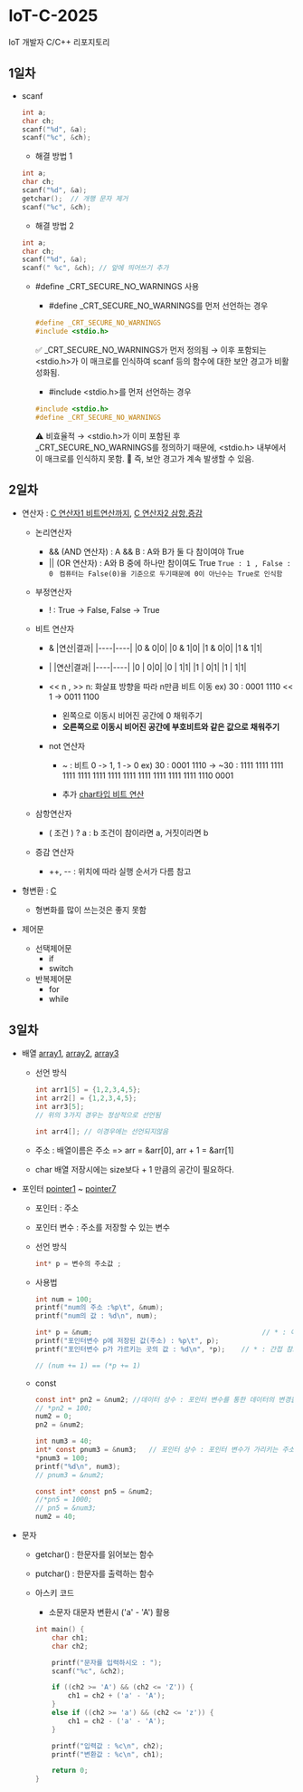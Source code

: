 # IoT-C-2025
IoT 개발자 C/C++ 리포지토리

## 1일차

- scanf
    ```c
    int a;
    char ch;
    scanf("%d", &a);
    scanf("%c", &ch);
    ```

    - 해결 방법 1
    ```c
    int a;
    char ch;
    scanf("%d", &a);
    getchar();  // 개행 문자 제거
    scanf("%c", &ch);

    ```

    - 해결 방법 2
    ```c
    int a;
    char ch;
    scanf("%d", &a);
    scanf(" %c", &ch); // 앞에 띄어쓰기 추가
    ```

    - #define _CRT_SECURE_NO_WARNINGS 사용

        - #define _CRT_SECURE_NO_WARNINGS를 먼저 선언하는 경우

        ```C
        #define _CRT_SECURE_NO_WARNINGS
        #include <stdio.h>
        ```
        ✅ _CRT_SECURE_NO_WARNINGS가 먼저 정의됨 → 이후 포함되는 <stdio.h>가 이 매크로를 인식하여 scanf 등의 함수에 대한 보안 경고가 비활성화됨.

        - #include <stdio.h>를 먼저 선언하는 경우

        ```C
        #include <stdio.h>
        #define _CRT_SECURE_NO_WARNINGS
        ```
        ⚠️ 비효율적 → <stdio.h>가 이미 포함된 후 _CRT_SECURE_NO_WARNINGS를 정의하기 때문에, <stdio.h> 내부에서 이 매크로를 인식하지 못함.
        🔹 즉, 보안 경고가 계속 발생할 수 있음.


## 2일차
- 연산자 : [C 연산자1 비트연산까지](./Day02/oper.c), [C 연산자2 삼항,증감](./Day02/oper2.c)
    - 논리연산자 
        - && (AND 연산자) : A && B : A와 B가 둘 다 참이여야 True 
        - || (OR 연산자) : A와 B 중에 하나만 참이여도 True
        `True : 1 , False : 0 `
        `컴퓨터는 False(0)을 기준으로 두기때문에 0이 아닌수는 True로 인식함`

    - 부정연산자 
        - ! : True -> False, False -> True

    
    - 비트 연산자 
        - &
            |연산|결과|
            |----|----|
            |0 & 0|0|
            |0 & 1|0|
            |1 & 0|0|
            |1 & 1|1|
            
        - |
            |연산|결과|
            |----|----|
            |0 \| 0|0|
            |0 \| 1|1|
            |1 \| 0|1|
            |1 \| 1|1|

        - << n , >> n: 화살표 방향을 따라 n만큼 비트 이동 
            ex) 30 : 0001 1110 << 1 -> 0011 1100
            - 왼쪽으로 이동시 비어진 공간에 0 채워주기
            - **오른쪽으로 이동시 비어진 공간에 부호비트와 같은 값으로 채워주기** 

        - not 연산자
            - ~ : 비트 0 -> 1, 1 -> 0
                ex) 30 : 0001 1110 -> ~30 : 1111 1111 1111 1111 1111 1111 1111 1111 1111 1111 1111 1111 1110 0001

            - 추가 [char타입 비트 연산](./Day02/shift.c)
       
    - 삼항연산자
        - ( 조건 ) ? a : b 조건이 참이라면 a, 거짓이라면 b 
    
    - 증감 연산자
        - ++, -- : 위치에 따라 실행 순서가 다름 참고

- 형변환 : [C](./Day02/casting.c)
    - 형변화를 많이 쓰는것은 좋지 못함

- 제어문
    - 선택제어문
        - if 
        - switch 
    - 반복제어문
        - for
        - while

## 3일차
- 배열 [array1](./Day03/array.c), [array2](./Day03/array2.c), [array3](./Day03/array3.c)
    - 선언 방식
        ```C
        int arr1[5] = {1,2,3,4,5};
        int arr2[] = {1,2,3,4,5};
        int arr3[5];
        // 위의 3가지 경우는 정상적으로 선언됨

        int arr4[]; // 이경우에는 선언되지않음
        ```

    - 주소 : 배열이름은 주소
        => arr = &arr[0], arr + 1 = &arr[1]

    - char 배열 저장시에는 size보다 + 1 만큼의 공간이 필요하다. 

- 포인터 [pointer1](./Day03/pointer.c) ~ [pointer7](./Day03/pointer7.c)
    - 포인터 : 주소
    - 포인터 변수 : 주소를 저장할 수 있는 변수

    - 선언 방식 
        ```C
        int* p = 변수의 주소값 ;
        ```
    
    - 사용법
        ```C
        int num = 100;
        printf("num의 주소 :%p\t", &num);
        printf("num의 값 : %d\n", num);

        int* p = &num;											// * : 아무 의미없는 표시
        printf("포인터변수 p에 저장된 값(주소) : %p\t", p);
        printf("포인터변수 p가 가르키는 곳의 값 : %d\n", *p);	// * : 간접 참조 연산자

        // (num += 1) == (*p += 1)
        ```

    - const
        ```C
        const int* pn2 = &num2;	//데이터 상수 : 포인터 변수를 통한 데이터의 변경을 불허
        // *pn2 = 100;
        num2 = 0;
        pn2 = &num2;

        int num3 = 40;
        int* const pnum3 = &num3;	// 포인터 상수 : 포인터 변수가 가리키는 주소의 변경을 불허
        *pnum3 = 100;
        printf("%d\n", num3);
        // pnum3 = &num2;

        const int* const pn5 = &num2;
        //*pn5 = 1000;
        // pn5 = &num3;
        num2 = 40;
        ```

- 문자
    - getchar() : 한문자를 읽어보는 함수
    - putchar() : 한문자를 출력하는 함수 

    - 아스키 코드
        - 소문자 대문자 변환시 ('a' - 'A') 활용
        ```C
        int main() {
            char ch1;
            char ch2;

            printf("문자를 입력하시오 : ");
            scanf("%c", &ch2);

            if ((ch2 >= 'A') && (ch2 <= 'Z')) {
                ch1 = ch2 + ('a' - 'A');
            }
            else if ((ch2 >= 'a') && (ch2 <= 'z')) {
                ch1 = ch2 - ('a' - 'A');
            }

            printf("입력값 : %c\n", ch2);
            printf("변환값 : %c\n", ch1);

            return 0;
        }
        ```
